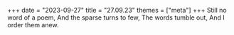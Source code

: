 +++
date = "2023-09-27"
title = "27.09.23"
themes = ["meta"]
+++
Still no word of a poem,
And the sparse turns to few,
The words tumble out,
And I order them anew.
